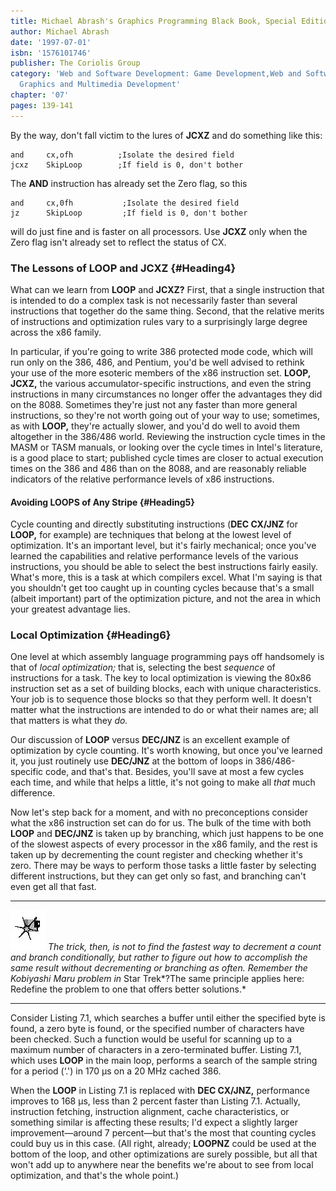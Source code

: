 ```yaml
---
title: Michael Abrash's Graphics Programming Black Book, Special Edition
author: Michael Abrash
date: '1997-07-01'
isbn: '1576101746'
publisher: The Coriolis Group
category: 'Web and Software Development: Game Development,Web and Software Development:
  Graphics and Multimedia Development'
chapter: '07'
pages: 139-141
---
```


By the way, don't fall victim to the lures of **JCXZ** and do something
like this:

    and     cx,ofh          ;Isolate the desired field
    jcxz    SkipLoop        ;If field is 0, don't bother

The **AND** instruction has already set the Zero flag, so this

    and     cx,0fh           ;Isolate the desired field
    jz      SkipLoop         ;If field is 0, don't bother

will do just fine and is faster on all processors. Use **JCXZ** only
when the Zero flag isn't already set to reflect the status of CX.

### The Lessons of LOOP and JCXZ {#Heading4}

What can we learn from **LOOP** and **JCXZ?** First, that a single
instruction that is intended to do a complex task is not necessarily
faster than several instructions that together do the same thing.
Second, that the relative merits of instructions and optimization rules
vary to a surprisingly large degree across the x86 family.

In particular, if you're going to write 386 protected mode code, which
will run only on the 386, 486, and Pentium, you'd be well advised to
rethink your use of the more esoteric members of the x86 instruction
set. **LOOP, JCXZ,** the various accumulator-specific instructions, and
even the string instructions in many circumstances no longer offer the
advantages they did on the 8088. Sometimes they're just not any faster
than more general instructions, so they're not worth going out of your
way to use; sometimes, as with **LOOP,** they're actually slower, and
you'd do well to avoid them altogether in the 386/486 world. Reviewing
the instruction cycle times in the MASM or TASM manuals, or looking over
the cycle times in Intel's literature, is a good place to start;
published cycle times are closer to actual execution times on the 386
and 486 than on the 8088, and are reasonably reliable indicators of the
relative performance levels of x86 instructions.

#### Avoiding LOOPS of Any Stripe {#Heading5}

Cycle counting and directly substituting instructions (**DEC CX/JNZ**
for **LOOP,** for example) are techniques that belong at the lowest
level of optimization. It's an important level, but it's fairly
mechanical; once you've learned the capabilities and relative
performance levels of the various instructions, you should be able to
select the best instructions fairly easily. What's more, this is a task
at which compilers excel. What I'm saying is that you shouldn't get too
caught up in counting cycles because that's a small (albeit important)
part of the optimization picture, and not the area in which your
greatest advantage lies.

### Local Optimization {#Heading6}

One level at which assembly language programming pays off handsomely is
that of *local optimization;* that is, selecting the best *sequence* of
instructions for a task. The key to local optimization is viewing the
80x86 instruction set as a set of building blocks, each with unique
characteristics. Your job is to sequence those blocks so that they
perform well. It doesn't matter what the instructions are intended to do
or what their names are; all that matters is what they *do.*

Our discussion of **LOOP** versus **DEC/JNZ** is an excellent example of
optimization by cycle counting. It's worth knowing, but once you've
learned it, you just routinely use **DEC/JNZ** at the bottom of loops in
386/486-specific code, and that's that. Besides, you'll save at most a
few cycles each time, and while that helps a little, it's not going to
make all *that* much difference.

Now let's step back for a moment, and with no preconceptions consider
what the x86 instruction set can do for us. The bulk of the time with
both **LOOP** and **DEC/JNZ** is taken up by branching, which just
happens to be one of the slowest aspects of every processor in the x86
family, and the rest is taken up by decrementing the count register and
checking whether it's zero. There may be ways to perform those tasks a
little faster by selecting different instructions, but they can get only
so fast, and branching can't even get all that fast.

  ------------------- -------------------------------------------------------------------------------------------------------------------------------------------------------------------------------------------------------------------------------------------------------------------------------------------------------------------------------------------------------
  ![](images/i.jpg)   *The trick, then, is not to find the fastest way to decrement a count and branch conditionally, but rather to figure out how to accomplish the same result without decrementing or branching as often. Remember the Kobiyashi Maru problem in* Star Trek*?The same principle applies here: Redefine the problem to one that offers better solutions.*
  ------------------- -------------------------------------------------------------------------------------------------------------------------------------------------------------------------------------------------------------------------------------------------------------------------------------------------------------------------------------------------------

Consider Listing 7.1, which searches a buffer until either the specified
byte is found, a zero byte is found, or the specified number of
characters have been checked. Such a function would be useful for
scanning up to a maximum number of characters in a zero-terminated
buffer. Listing 7.1, which uses **LOOP** in the main loop, performs a
search of the sample string for a period (‘.') in 170 µs on a 20 MHz
cached 386.

When the **LOOP** in Listing 7.1 is replaced with **DEC CX/JNZ,**
performance improves to 168 µs, less than 2 percent faster than Listing
7.1. Actually, instruction fetching, instruction alignment, cache
characteristics, or something similar is affecting these results; I'd
expect a slightly larger improvement—around 7 percent—but that's the
most that counting cycles could buy us in this case. (All right,
already; **LOOPNZ** could be used at the bottom of the loop, and other
optimizations are surely possible, but all that won't add up to anywhere
near the benefits we're about to see from local optimization, and that's
the whole point.)